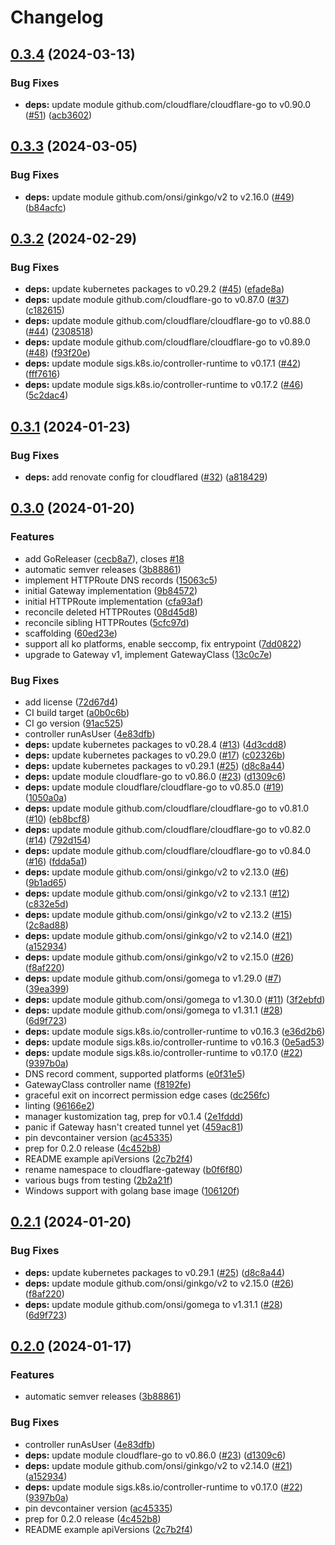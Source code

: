 # Changelog

## [0.3.4](https://github.com/pl4nty/cloudflare-kubernetes-gateway/compare/v0.3.3...v0.3.4) (2024-03-13)


### Bug Fixes

* **deps:** update module github.com/cloudflare/cloudflare-go to v0.90.0 ([#51](https://github.com/pl4nty/cloudflare-kubernetes-gateway/issues/51)) ([acb3602](https://github.com/pl4nty/cloudflare-kubernetes-gateway/commit/acb36026538c22dbad807cfd314b2256b90114a1))

## [0.3.3](https://github.com/pl4nty/cloudflare-kubernetes-gateway/compare/v0.3.2...v0.3.3) (2024-03-05)


### Bug Fixes

* **deps:** update module github.com/onsi/ginkgo/v2 to v2.16.0 ([#49](https://github.com/pl4nty/cloudflare-kubernetes-gateway/issues/49)) ([b84acfc](https://github.com/pl4nty/cloudflare-kubernetes-gateway/commit/b84acfc9dac8bd9b8495777135d59671130dc23b))

## [0.3.2](https://github.com/pl4nty/cloudflare-kubernetes-gateway/compare/v0.3.1...v0.3.2) (2024-02-29)


### Bug Fixes

* **deps:** update kubernetes packages to v0.29.2 ([#45](https://github.com/pl4nty/cloudflare-kubernetes-gateway/issues/45)) ([efade8a](https://github.com/pl4nty/cloudflare-kubernetes-gateway/commit/efade8af639839e4e9c20ac2a7b649764488bf5f))
* **deps:** update module github.com/cloudflare-go to v0.87.0 ([#37](https://github.com/pl4nty/cloudflare-kubernetes-gateway/issues/37)) ([c182615](https://github.com/pl4nty/cloudflare-kubernetes-gateway/commit/c182615703e6b197e7fe87276d1248d957431e88))
* **deps:** update module github.com/cloudflare/cloudflare-go to v0.88.0 ([#44](https://github.com/pl4nty/cloudflare-kubernetes-gateway/issues/44)) ([2308518](https://github.com/pl4nty/cloudflare-kubernetes-gateway/commit/2308518c587b77d9267c838feb4e0f642d3f93df))
* **deps:** update module github.com/cloudflare/cloudflare-go to v0.89.0 ([#48](https://github.com/pl4nty/cloudflare-kubernetes-gateway/issues/48)) ([f93f20e](https://github.com/pl4nty/cloudflare-kubernetes-gateway/commit/f93f20edb3561a8cfdb5d624918add508ca1002e))
* **deps:** update module sigs.k8s.io/controller-runtime to v0.17.1 ([#42](https://github.com/pl4nty/cloudflare-kubernetes-gateway/issues/42)) ([fff7616](https://github.com/pl4nty/cloudflare-kubernetes-gateway/commit/fff76165cf1ee4d9252555f50fb87d1581b7eb2a))
* **deps:** update module sigs.k8s.io/controller-runtime to v0.17.2 ([#46](https://github.com/pl4nty/cloudflare-kubernetes-gateway/issues/46)) ([5c2dac4](https://github.com/pl4nty/cloudflare-kubernetes-gateway/commit/5c2dac4ae629524fe6e071c97cb5ab01ba92c815))

## [0.3.1](https://github.com/pl4nty/cloudflare-kubernetes-gateway/compare/v0.3.0...v0.3.1) (2024-01-23)


### Bug Fixes

* **deps:** add renovate config for cloudflared ([#32](https://github.com/pl4nty/cloudflare-kubernetes-gateway/issues/32)) ([a818429](https://github.com/pl4nty/cloudflare-kubernetes-gateway/commit/a818429ba00c50d413522e6b2b8eb12f979c3c6d))

## [0.3.0](https://github.com/pl4nty/cloudflare-kubernetes-gateway/compare/v0.2.1...v0.3.0) (2024-01-20)


### Features

* add GoReleaser ([cecb8a7](https://github.com/pl4nty/cloudflare-kubernetes-gateway/commit/cecb8a713f39ae559373112c0d39f3954b832cff)), closes [#18](https://github.com/pl4nty/cloudflare-kubernetes-gateway/issues/18)
* automatic semver releases ([3b88861](https://github.com/pl4nty/cloudflare-kubernetes-gateway/commit/3b8886144fee041a22271dcf6152608c475aa94e))
* implement HTTPRoute DNS records ([15063c5](https://github.com/pl4nty/cloudflare-kubernetes-gateway/commit/15063c567a8fdba020053b0b62ba9b3672a19839))
* initial Gateway implementation ([9b84572](https://github.com/pl4nty/cloudflare-kubernetes-gateway/commit/9b84572eb4b1745cc6b19e42287b348fae25940c))
* initial HTTPRoute implementation ([cfa93af](https://github.com/pl4nty/cloudflare-kubernetes-gateway/commit/cfa93afe4870d34d60c48e05603c205d3e22ed66))
* reconcile deleted HTTPRoutes ([08d45d8](https://github.com/pl4nty/cloudflare-kubernetes-gateway/commit/08d45d8647ccac8b4cc0c14c3e4d2516c7c4cee1))
* reconcile sibling HTTPRoutes ([5cfc97d](https://github.com/pl4nty/cloudflare-kubernetes-gateway/commit/5cfc97dada78404c59efa97a864d1f510b392f16))
* scaffolding ([60ed23e](https://github.com/pl4nty/cloudflare-kubernetes-gateway/commit/60ed23ed261779bf2b0bd4d55c0fcf529f00b686))
* support all ko platforms, enable seccomp, fix entrypoint ([7dd0822](https://github.com/pl4nty/cloudflare-kubernetes-gateway/commit/7dd0822bc5d925bdbdb46b2018325fefe5526b0f))
* upgrade to Gateway v1, implement GatewayClass ([13c0c7e](https://github.com/pl4nty/cloudflare-kubernetes-gateway/commit/13c0c7e37792ff7d24a642b8782f7f8deacfabde))


### Bug Fixes

* add license ([72d67d4](https://github.com/pl4nty/cloudflare-kubernetes-gateway/commit/72d67d4144d307ec9f28fca62fe61e141dd004bd))
* CI build target ([a0b0c6b](https://github.com/pl4nty/cloudflare-kubernetes-gateway/commit/a0b0c6b9334cd98459028ed5d471c8684ee6411a))
* CI go version ([91ac525](https://github.com/pl4nty/cloudflare-kubernetes-gateway/commit/91ac525e09654717a176e00a61129202ce33837b))
* controller runAsUser ([4e83dfb](https://github.com/pl4nty/cloudflare-kubernetes-gateway/commit/4e83dfbe09105380ae80cbb91b4a7247790fc505))
* **deps:** update kubernetes packages to v0.28.4 ([#13](https://github.com/pl4nty/cloudflare-kubernetes-gateway/issues/13)) ([4d3cdd8](https://github.com/pl4nty/cloudflare-kubernetes-gateway/commit/4d3cdd856488d59889559f74b0ada9de33d08128))
* **deps:** update kubernetes packages to v0.29.0 ([#17](https://github.com/pl4nty/cloudflare-kubernetes-gateway/issues/17)) ([c02326b](https://github.com/pl4nty/cloudflare-kubernetes-gateway/commit/c02326bec556f5092e1d59399764bd0edf68f8bd))
* **deps:** update kubernetes packages to v0.29.1 ([#25](https://github.com/pl4nty/cloudflare-kubernetes-gateway/issues/25)) ([d8c8a44](https://github.com/pl4nty/cloudflare-kubernetes-gateway/commit/d8c8a443a39471b825655a4ffaf2ca8e5a970a68))
* **deps:** update module cloudflare-go to v0.86.0 ([#23](https://github.com/pl4nty/cloudflare-kubernetes-gateway/issues/23)) ([d1309c6](https://github.com/pl4nty/cloudflare-kubernetes-gateway/commit/d1309c6f037d6fb276d3406f9b0029b4fd0ead4e))
* **deps:** update module cloudflare/cloudflare-go to v0.85.0 ([#19](https://github.com/pl4nty/cloudflare-kubernetes-gateway/issues/19)) ([1050a0a](https://github.com/pl4nty/cloudflare-kubernetes-gateway/commit/1050a0ad22d2eafed91b400b5e55cac6fb53c0ed))
* **deps:** update module github.com/cloudflare/cloudflare-go to v0.81.0 ([#10](https://github.com/pl4nty/cloudflare-kubernetes-gateway/issues/10)) ([eb8bcf8](https://github.com/pl4nty/cloudflare-kubernetes-gateway/commit/eb8bcf86842210800fbb5f435f36cea01402c4e4))
* **deps:** update module github.com/cloudflare/cloudflare-go to v0.82.0 ([#14](https://github.com/pl4nty/cloudflare-kubernetes-gateway/issues/14)) ([792d154](https://github.com/pl4nty/cloudflare-kubernetes-gateway/commit/792d1545099f1a258be033d595c096b899869c18))
* **deps:** update module github.com/cloudflare/cloudflare-go to v0.84.0 ([#16](https://github.com/pl4nty/cloudflare-kubernetes-gateway/issues/16)) ([fdda5a1](https://github.com/pl4nty/cloudflare-kubernetes-gateway/commit/fdda5a1640ceef1e25d492898585e9b481562fb4))
* **deps:** update module github.com/onsi/ginkgo/v2 to v2.13.0 ([#6](https://github.com/pl4nty/cloudflare-kubernetes-gateway/issues/6)) ([9b1ad65](https://github.com/pl4nty/cloudflare-kubernetes-gateway/commit/9b1ad651a7853d109c0cb11eb890264598971e71))
* **deps:** update module github.com/onsi/ginkgo/v2 to v2.13.1 ([#12](https://github.com/pl4nty/cloudflare-kubernetes-gateway/issues/12)) ([c832e5d](https://github.com/pl4nty/cloudflare-kubernetes-gateway/commit/c832e5deccf25bebf4c1d29d9510faed57214182))
* **deps:** update module github.com/onsi/ginkgo/v2 to v2.13.2 ([#15](https://github.com/pl4nty/cloudflare-kubernetes-gateway/issues/15)) ([2c8ad88](https://github.com/pl4nty/cloudflare-kubernetes-gateway/commit/2c8ad88cdc113a579cde1bfde00693eff1a06339))
* **deps:** update module github.com/onsi/ginkgo/v2 to v2.14.0 ([#21](https://github.com/pl4nty/cloudflare-kubernetes-gateway/issues/21)) ([a152934](https://github.com/pl4nty/cloudflare-kubernetes-gateway/commit/a1529340bf3a0e9bfebdb7ca981576f3637f4d79))
* **deps:** update module github.com/onsi/ginkgo/v2 to v2.15.0 ([#26](https://github.com/pl4nty/cloudflare-kubernetes-gateway/issues/26)) ([f8af220](https://github.com/pl4nty/cloudflare-kubernetes-gateway/commit/f8af220b7adfd9ceb627f9c89510cd15cbd901f7))
* **deps:** update module github.com/onsi/gomega to v1.29.0 ([#7](https://github.com/pl4nty/cloudflare-kubernetes-gateway/issues/7)) ([39ea399](https://github.com/pl4nty/cloudflare-kubernetes-gateway/commit/39ea39979b0c453fd6c0eaa1d9910dad3107741f))
* **deps:** update module github.com/onsi/gomega to v1.30.0 ([#11](https://github.com/pl4nty/cloudflare-kubernetes-gateway/issues/11)) ([3f2ebfd](https://github.com/pl4nty/cloudflare-kubernetes-gateway/commit/3f2ebfd17562eb4a57270d69e650a1445de0a052))
* **deps:** update module github.com/onsi/gomega to v1.31.1 ([#28](https://github.com/pl4nty/cloudflare-kubernetes-gateway/issues/28)) ([6d9f723](https://github.com/pl4nty/cloudflare-kubernetes-gateway/commit/6d9f723b231107ef74ac27b883b68b01aa4aaa2b))
* **deps:** update module sigs.k8s.io/controller-runtime to v0.16.3 ([e36d2b6](https://github.com/pl4nty/cloudflare-kubernetes-gateway/commit/e36d2b66b3dd02b64804d06ed718a60aa312430c))
* **deps:** update module sigs.k8s.io/controller-runtime to v0.16.3 ([0e5ad53](https://github.com/pl4nty/cloudflare-kubernetes-gateway/commit/0e5ad53e1691da7af3154c7bb3cce441124d41e0))
* **deps:** update module sigs.k8s.io/controller-runtime to v0.17.0 ([#22](https://github.com/pl4nty/cloudflare-kubernetes-gateway/issues/22)) ([9397b0a](https://github.com/pl4nty/cloudflare-kubernetes-gateway/commit/9397b0a25f79aced2167107c94aa9690b9818d46))
* DNS record comment, supported platforms ([e0f31e5](https://github.com/pl4nty/cloudflare-kubernetes-gateway/commit/e0f31e51fc18988627c6170b70ac35005ecd5fac))
* GatewayClass controller name ([f8192fe](https://github.com/pl4nty/cloudflare-kubernetes-gateway/commit/f8192fe00c75f7464ea39e50d42dcc3235d59b72))
* graceful exit on incorrect permission edge cases ([dc256fc](https://github.com/pl4nty/cloudflare-kubernetes-gateway/commit/dc256fc8a51206c5bef74f0a069147d7f2e1118f))
* linting ([96166e2](https://github.com/pl4nty/cloudflare-kubernetes-gateway/commit/96166e20d48aa4de8fb6fee9527913a4123051a5))
* manager kustomization tag, prep for v0.1.4 ([2e1fddd](https://github.com/pl4nty/cloudflare-kubernetes-gateway/commit/2e1fddd1b75e1e5446f6a69f43edf9305bd203c2))
* panic if Gateway hasn't created tunnel yet ([459ac81](https://github.com/pl4nty/cloudflare-kubernetes-gateway/commit/459ac81887fec8ea52e8c31858fda5d4c929067e))
* pin devcontainer version ([ac45335](https://github.com/pl4nty/cloudflare-kubernetes-gateway/commit/ac4533519c00af6145cb3786e13fcb2c3fa9135a))
* prep for 0.2.0 release ([4c452b8](https://github.com/pl4nty/cloudflare-kubernetes-gateway/commit/4c452b88a2889000f1d2f92f61e84599b41283e4))
* README example apiVersions ([2c7b2f4](https://github.com/pl4nty/cloudflare-kubernetes-gateway/commit/2c7b2f43aa2b3b3f6be5c63a0eb602e5c15d8f60))
* rename namespace to cloudflare-gateway ([b0f6f80](https://github.com/pl4nty/cloudflare-kubernetes-gateway/commit/b0f6f80a321de094e312098cc52b8fc80dcc4e6e))
* various bugs from testing ([2b2a21f](https://github.com/pl4nty/cloudflare-kubernetes-gateway/commit/2b2a21f5fd1a9b4a47f762f887e44b6da07f8c44))
* Windows support with golang base image ([106120f](https://github.com/pl4nty/cloudflare-kubernetes-gateway/commit/106120fadd4377ab561088f906c14c43c16f5438))

## [0.2.1](https://github.com/pl4nty/cloudflare-kubernetes-gateway/compare/v0.2.0...v0.2.1) (2024-01-20)


### Bug Fixes

* **deps:** update kubernetes packages to v0.29.1 ([#25](https://github.com/pl4nty/cloudflare-kubernetes-gateway/issues/25)) ([d8c8a44](https://github.com/pl4nty/cloudflare-kubernetes-gateway/commit/d8c8a443a39471b825655a4ffaf2ca8e5a970a68))
* **deps:** update module github.com/onsi/ginkgo/v2 to v2.15.0 ([#26](https://github.com/pl4nty/cloudflare-kubernetes-gateway/issues/26)) ([f8af220](https://github.com/pl4nty/cloudflare-kubernetes-gateway/commit/f8af220b7adfd9ceb627f9c89510cd15cbd901f7))
* **deps:** update module github.com/onsi/gomega to v1.31.1 ([#28](https://github.com/pl4nty/cloudflare-kubernetes-gateway/issues/28)) ([6d9f723](https://github.com/pl4nty/cloudflare-kubernetes-gateway/commit/6d9f723b231107ef74ac27b883b68b01aa4aaa2b))

## [0.2.0](https://github.com/pl4nty/cloudflare-kubernetes-gateway/compare/v0.1.4...v0.2.0) (2024-01-17)


### Features

* automatic semver releases ([3b88861](https://github.com/pl4nty/cloudflare-kubernetes-gateway/commit/3b8886144fee041a22271dcf6152608c475aa94e))


### Bug Fixes

* controller runAsUser ([4e83dfb](https://github.com/pl4nty/cloudflare-kubernetes-gateway/commit/4e83dfbe09105380ae80cbb91b4a7247790fc505))
* **deps:** update module cloudflare-go to v0.86.0 ([#23](https://github.com/pl4nty/cloudflare-kubernetes-gateway/issues/23)) ([d1309c6](https://github.com/pl4nty/cloudflare-kubernetes-gateway/commit/d1309c6f037d6fb276d3406f9b0029b4fd0ead4e))
* **deps:** update module github.com/onsi/ginkgo/v2 to v2.14.0 ([#21](https://github.com/pl4nty/cloudflare-kubernetes-gateway/issues/21)) ([a152934](https://github.com/pl4nty/cloudflare-kubernetes-gateway/commit/a1529340bf3a0e9bfebdb7ca981576f3637f4d79))
* **deps:** update module sigs.k8s.io/controller-runtime to v0.17.0 ([#22](https://github.com/pl4nty/cloudflare-kubernetes-gateway/issues/22)) ([9397b0a](https://github.com/pl4nty/cloudflare-kubernetes-gateway/commit/9397b0a25f79aced2167107c94aa9690b9818d46))
* pin devcontainer version ([ac45335](https://github.com/pl4nty/cloudflare-kubernetes-gateway/commit/ac4533519c00af6145cb3786e13fcb2c3fa9135a))
* prep for 0.2.0 release ([4c452b8](https://github.com/pl4nty/cloudflare-kubernetes-gateway/commit/4c452b88a2889000f1d2f92f61e84599b41283e4))
* README example apiVersions ([2c7b2f4](https://github.com/pl4nty/cloudflare-kubernetes-gateway/commit/2c7b2f43aa2b3b3f6be5c63a0eb602e5c15d8f60))
